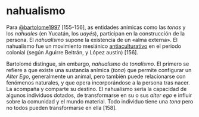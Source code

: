 # nahualismo

Para [@bartolome1997](@bartolome1997.md) [155-156], as entidades anímicas como las *tonas* y los *nahuales* (en Yucatán, los *uayés*), participan en la construcción de la persona. El *nahualismo* supone la existencia de un «alma externa». El nahualismo fue un movimiento mesiánico [antiaculturativo](aculturacion.md) en el periodo colonial (según Aguirre Beltrán, y López austin) [156].

Bartolomé distingue, sin embargo, *nahualismo* de *tonalismo*. El primero se refiere a que existe una sustancia anímica (*tona*) que permite configurar un *Alter Ego*, generalmente un animal, pero también puede relacionarse con fenómenos naturales, y que opera incorporándose a la persona tras nacer. La acompaña y comparte su destino. El nahualismo sería la capacidad de algunos individuos dotados, de transformarse en su o sus *alter ego* e influir sobre la comunidad y el mundo material. Todo individuo tiene una *tona* pero no todos pueden transformarse en ella [158].
